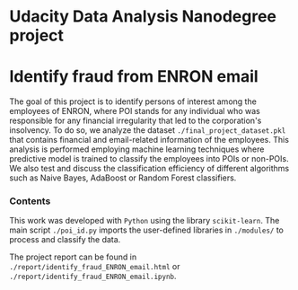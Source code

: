 # Udacity Data Analysis Nanodegree project
# Identify fraud from ENRON email

The goal of this project is to identify persons of interest among the employees of ENRON, where POI stands for any individual 
who was responsible for any financial irregularity that led to the corporation's insolvency.
To do so, we analyze the dataset `./final_project_dataset.pkl` that contains financial and email-related information of the employees.
This analysis is performed employing machine learning techniques where predictive 
model is trained to classify the employees into POIs or non-POIs.
We also test and discuss the classification efficiency of different algorithms such as Naive Bayes, AdaBoost or Random Forest classifiers.

### Contents

This work was developed with `Python` using the library `scikit-learn`. 
The main script `./poi_id.py` imports the user-defined libraries in `./modules/`
to process and classify the data. 

The project report can be found in `./report/identify_fraud_ENRON_email.html` or `./report/identify_fraud_ENRON_email.ipynb`.
